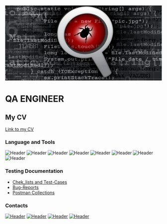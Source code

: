[![Header](https://github.com/RuslanLost/RuslanLost/blob/main/assets/software-bug-web.png)](https://github.com/RuslanLost)
# QA ENGINEER

## My CV
[Link to my CV](https://disk.yandex.ru/i/A01mHvXd8Eo-lA)


### Language and Tools
![Header](https://img.shields.io/badge/Jira-090909?style=for-the-badge&logo=jira&logoColor=136be1)
![Header](https://img.shields.io/badge/Postman-090909?style=for-the-badge&logo=postman&logoColor=f76935)
![Header](https://img.shields.io/badge/Github-090909?style=for-the-badge&logo=github&logoColor=8cc4d7)
![Header](https://img.shields.io/badge/MySQL-090909?style=for-the-badge&logo=mysql&logoColor=00618a)
![Header](https://img.shields.io/badge/DevTools-090909?style=for-the-badge&logo=googlechrome&logoColor=2674f2)
![Header](https://img.shields.io/badge/TestRail-090909?style=for-the-badge&logo=&logoColor=71b556)
![Header](https://img.shields.io/badge/CharlesProxy-090909?style=for-the-badge&logo=charlesproxy&logoColor=8cc4d7)
![Header](https://img.shields.io/badge/Java-090909?style=for-the-badge&logo=Java&logoColor=8cc4d7)
### Testing Documentation


- [Chek_lists and Test-Cases](https://github.com/RuslanLost/Check_lists-and-test-cases)
- [Bug-Reports](https://github.com/RuslanLost/bug_reports)
- [Postman Collections](https://github.com/RuslanLost/postman_autotest_collections)

### Contacts

[![Header](https://img.shields.io/badge/Telegram-090909?style=for-the-badge&logo=telegram&logoColor=31a5db)](https://t.me/Puehr)
[![Header](https://img.shields.io/badge/Linkedin-090909?style=for-the-badge&logo=linkedin&logoColor=0073b1)]()
[![Header](https://img.shields.io/badge/Email-090909?style=for-the-badge&logo=gmail&logoColor=0073b1)](mailto:gedkasper@icloud.com)
[![Header](https://img.shields.io/badge/Habr-090909?style=for-the-badge&logo=Habr&logoColor=0073b1)](https://career.habr.com/ruslan_lost)